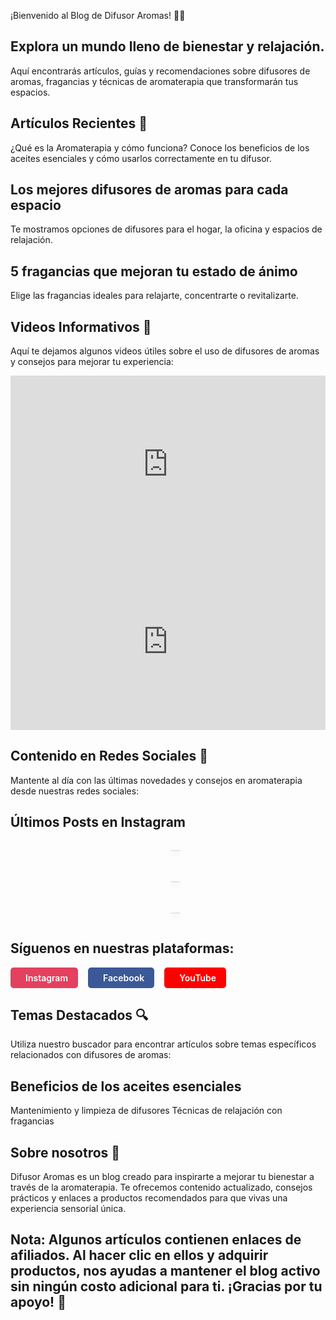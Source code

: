 ¡Bienvenido al Blog de Difusor Aromas! 🌿✨
## Explora un mundo lleno de bienestar y relajación. 
Aquí encontrarás artículos, guías y recomendaciones sobre difusores de aromas, fragancias y técnicas de aromaterapia que transformarán tus espacios.

## Artículos Recientes 📝
¿Qué es la Aromaterapia y cómo funciona?
Conoce los beneficios de los aceites esenciales y cómo usarlos correctamente en tu difusor.


## Los mejores difusores de aromas para cada espacio
Te mostramos opciones de difusores para el hogar, la oficina y espacios de relajación.

## 5 fragancias que mejoran tu estado de ánimo
Elige las fragancias ideales para relajarte, concentrarte o revitalizarte.


## Videos Informativos 🎥
Aquí te dejamos algunos videos útiles sobre el uso de difusores de aromas y consejos para mejorar tu experiencia:

  <div class="video-container">
    <iframe src="https://www.youtube.com/embed/DwDpfKCDabU?si=nTziZfC1CF8g8Y4r" 
            title="YouTube video player" 
            allow="accelerometer; autoplay; clipboard-write; encrypted-media; gyroscope; picture-in-picture; web-share" 
            referrerpolicy="strict-origin-when-cross-origin" 
            allowfullscreen>
    </iframe>
  </div>

  <!-- Segundo video -->
  <div class="video-container">
    <iframe src="https://www.youtube.com/embed/JvDPDERJmpw?si=0v9c0G-pZoiiIazT" 
            title="YouTube video player" 
            allow="accelerometer; autoplay; clipboard-write; encrypted-media; gyroscope; picture-in-picture; web-share" 
            referrerpolicy="strict-origin-when-cross-origin" 
            allowfullscreen>
    </iframe>
  </div>

  <!-- Contenido en Redes Sociales -->
  <h2>Contenido en Redes Sociales 📸</h2>
  <p>Mantente al día con las últimas novedades y consejos en aromaterapia desde nuestras redes sociales:</p>


 <h2>Últimos Posts en Instagram</h2>
  <section class="instagram-feed">
  <!-- Difusor estilo moderno de Neom Organics -->
    <blockquote class="instagram-media"
      data-instgrm-permalink="https://www.instagram.com/p/C3qZRW7r4fl/" 
      data-instgrm-version="14">
    </blockquote>
<!-- Difusor ultrasónico de Aromatherapy Associates -->
    <blockquote class="instagram-media"
      data-instgrm-permalink="https://www.instagram.com/p/DA0rz7sO3xB/" 
      data-instgrm-version="14">
    </blockquote>
<!-- Kit difusor esencial de Young Living -->
    <blockquote class="instagram-media"
      data-instgrm-permalink="https://www.instagram.com/p/DFdTZtavf4i/" 
      data-instgrm-version="14">
    </blockquote>

  </section>

  <!-- Script oficial para renderizar los embeds de Instagram -->
  <script async defer src="https://www.instagram.com/embed.js"></script>

  <h2>Síguenos en nuestras plataformas:</h2>
  <div class="social-container">
    <a href="https://www.instagram.com/elsaltoweb/" class="social-button btn-instagram">
      <span class="i-ri-instagram-line"></span> Instagram
    </a>
    <a href="https://www.facebook.com/difusor.aromas.2023" class="social-button btn-facebook">
      <span class="i-ri-facebook-fill"></span> Facebook
    </a>
    <a href="https://www.youtube.com/channel/difusoraromas" class="social-button btn-youtube">
      <span class="i-simple-icons-youtube"></span> YouTube
    </a>
  </div>

## Temas Destacados 🔍
Utiliza nuestro buscador para encontrar artículos sobre temas específicos relacionados con difusores de aromas:

## Beneficios de los aceites esenciales
Mantenimiento y limpieza de difusores
Técnicas de relajación con fragancias

## Sobre nosotros 🏡
Difusor Aromas es un blog creado para inspirarte a mejorar tu bienestar a través de la aromaterapia. Te ofrecemos contenido actualizado, consejos prácticos y enlaces a productos recomendados para que vivas una experiencia sensorial única.

## Nota: Algunos artículos contienen enlaces de afiliados. Al hacer clic en ellos y adquirir productos, nos ayudas a mantener el blog activo sin ningún costo adicional para ti. ¡Gracias por tu apoyo! 💚


 <style>
    /* Contenedor responsivo para videos 16:9 */
    .video-container {
      position: relative;
      padding-bottom: 56.25%; /* (9 / 16) * 100 */
      height: 0;
      overflow: hidden;
      max-width: 100%;
    }

    /* El iframe se posiciona de forma absoluta y ocupa el 100% del contenedor */
    .video-container iframe {
      position: absolute;
      top: 0;
      left: 0;
      width: 100%;
      height: 100%;
      border: 0;
    }

       /* Contenedor principal de botones */
    .social-container {
      display: flex;
      gap: 1rem;
      flex-wrap: wrap;
      align-items: center;
      margin-top: 1rem;
    }

    /* Estilo base para todos los botones */
    .social-button {
      display: inline-flex;
      align-items: center;
      gap: 0.5rem;
      padding: 0.5rem 1rem;
      border-radius: 5px;
      text-decoration: none;
      font-weight: 600;
      transition: background-color 0.3s ease, transform 0.3s ease;
      color: #fff;
    }

    /* Efecto hover general */
    .social-button:hover {
      transform: translateY(-2px);
    }

    /* Instagram */
    .btn-instagram {
      background-color: #E4405F;
    }
    .btn-instagram:hover {
      background-color: #D1354C;
    }

    /* Facebook */
    .btn-facebook {
      background-color: #3b5998;
    }
    .btn-facebook:hover {
      background-color: #2d4373;
    }

    /* YouTube */
    .btn-youtube {
      background-color: #FF0000;
    }
    .btn-youtube:hover {
      background-color: #E50914;
    }

    /* Opcional: estilo para los iconos, ajusta según la librería que utilices */
    .social-button span {
      font-size: 1.2rem;
      display: inline-flex;
      align-items: center;
    }

      /* Contenedor en grid para la galería de Instagram */
    .instagram-feed {
        display: grid;
        grid-template-columns: repeat(auto-fit, minmax(300px, 2fr));
        gap: 20px;
        justify-items: center;
    }

    /* Opcional: estilos para los blockquotes que albergan los embeds */
    .instagram-media {
      background: #fff;
      border: 1px solid #e6e6e6;
      border-radius: 8px;
      overflow: hidden;
      box-shadow: 0 4px 8px rgba(0, 0, 0, 0.1);
    }
  </style>

